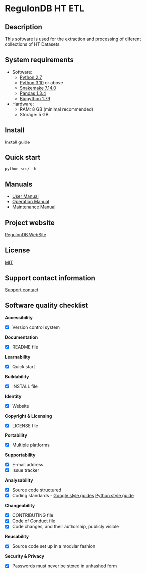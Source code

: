 # RegulonDB HT ETL

## Description

This software is used for the extraction and processing of diferent collections of HT Datasets.

## System requirements

- Software:
  - [Python 2.7](https://www.python.org/)
  - [Python 3.10](https://www.python.org/) or above
  - [Snakemake 7.14.0](https://snakemake.readthedocs.io/en/stable/#)
  - [Pandas 1.3.4](https://pandas.pydata.org/)
  - [Biopython 1.79](https://biopython.org/docs/1.79/api/Bio.html)
- Hardware:
  - RAM: 8 GB (minimal recommended)
  - Storage: 5 GB

## Install

[Install guide](INSTALL.md)

## Quick start

```shell
python src/ -h
```

## Manuals

- [User Manual](docs/MU)
- [Operation Manual](docs/MO)
- [Maintenance Manual](docs/MM)

## Project website

[RegulonDB WebSite](http://regulondb.ccg.unam.mx/)

## License

[MIT](LICENSE)

## Support contact information

[Support contact](http://regulondb.ccg.unam.mx/menu/about_regulondb/contact_us/index.jsp)

## Software quality checklist

**Accessibility**

<!--  - [ ] Unique DOI [identifier](http://....) (Please update identifier and link) -->
- [x] Version control system

**Documentation**

- [x] README file

**Learnability**

- [x] Quick start

**Buildability**

- [x] INSTALL file

**Identity**

- [x] Website

**Copyright & Licensing**

- [x] LICENSE file

**Portability**

- [x] Multiple platforms

**Supportability**

- [x] E-mail address
- [x] Issue tracker

**Analysability**

- [x] Source code structured
- [x] Coding standards - [Google style guides](http://google.github.io/styleguide/) [Python style guide](https://pep8.org/#pep-8-%E2%80%94-the-style-guide-for-python-code)

**Changeability**

- [x] CONTRIBUTING file
- [x] Code of Conduct file
- [x] Code changes, and their authorship, publicly visible

**Reusability**

- [x] Source code set up in a modular fashion

**Security & Privacy**

- [x] Passwords must never be stored in unhashed form
